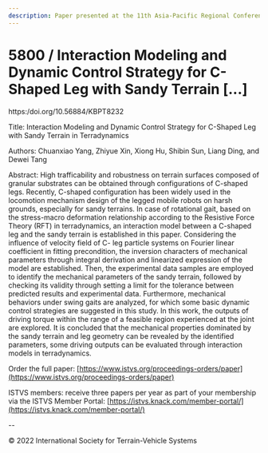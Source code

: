 ```yaml
---
description: Paper presented at the 11th Asia-Pacific Regional Conference of the ISTVS
---
```


# 5800 / Interaction Modeling and Dynamic Control Strategy for C-Shaped Leg with Sandy Terrain \[...]

https:/doi.org/10.56884/KBPT8232

Title: Interaction Modeling and Dynamic Control Strategy for C-Shaped Leg with Sandy Terrain in Terradynamics

Authors: Chuanxiao Yang, Zhiyue Xin, Xiong Hu, Shibin Sun, Liang Ding, and Dewei Tang

Abstract: High trafficability and robustness on terrain surfaces composed of granular substrates can be obtained through configurations of C-shaped legs. Recently, C-shaped configuration has been widely used in the locomotion mechanism design of the legged mobile robots on harsh grounds, especially for sandy terrains. In case of rotational gait, based on the stress-macro deformation relationship according to the Resistive Force Theory (RFT) in terradynamics, an interaction model between a C-shaped leg and the sandy terrain is established in this paper. Considering the influence of velocity field of C- leg particle systems on Fourier linear coefficient in fitting precondition, the inversion characters of mechanical parameters through integral derivation and linearized expression of the model are established. Then, the experimental data samples are employed to identify the mechanical parameters of the sandy terrain, followed by checking its validity through setting a limit for the tolerance between predicted results and experimental data. Furthermore, mechanical behaviors under swing gaits are analyzed, for which some basic dynamic control strategies are suggested in this study. In this work, the outputs of driving torque within the range of a feasible region experienced at the joint are explored. It is concluded that the mechanical properties dominated by the sandy terrain and leg geometry can be revealed by the identified parameters, some driving outputs can be evaluated through interaction models in terradynamics.

Order the full paper: [https://www.istvs.org/proceedings-orders/paper](https://www.istvs.org/proceedings-orders/paper)

ISTVS members: receive three papers per year as part of your membership via the ISTVS Member Portal: [https://istvs.knack.com/member-portal/](https://istvs.knack.com/member-portal/)

\--

© 2022 International Society for Terrain-Vehicle Systems
